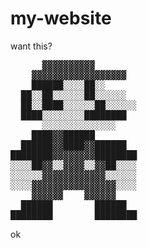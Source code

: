 # my-website

want this?
<pre>      ▓▓▓▓▓▓▓▓▓▓
    ▓▓▓▓▓▓▓▓▓▓▓▓▓▓▓▓▓▓
    ██████░░░░██░░
  ██░░██░░░░░░██░░░░░░
  ██░░████░░░░░░██░░░░░░
  ████░░░░░░░░████████
      ░░░░░░░░░░░░░░
    ████▓▓██████
  ██████▓▓████▓▓██████
████████▓▓▓▓▓▓▓▓████████
░░░░██▓▓░░▓▓▓▓░░▓▓██░░░░
░░░░░░▓▓▓▓▓▓▓▓▓▓▓▓░░░░░░
░░░░▓▓▓▓▓▓▓▓▓▓▓▓▓▓▓▓░░░░
    ▓▓▓▓▓▓    ▓▓▓▓▓▓
  ██████        ██████
████████        ████████</pre>
ok
